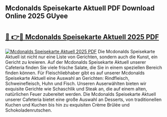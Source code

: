 ## Mcdonalds Speisekarte Aktuell PDF Download Online 2025 GUyee

# <h2><a href="http://gcctw1.nevu.top/?p=Mcdonalds+Speisekarte+Aktuell">🔗 👉🔴 Mcdonalds Speisekarte Aktuell 2025 PDF</a></h2>

[![Mcdonalds Speisekarte Aktuell 2025 PDF](https://i.imgur.com/dBaPXMq.png)](http://gcctw1.nevu.top/?p=Mcdonalds+Speisekarte+Aktuell)
Die Mcdonalds Speisekarte Aktuell ist nicht nur eine Liste von Gerichten, sondern auch die Kunst, ein Gericht zu kreieren. Auf der Mcdonalds Speisekarte Aktuell unserer Cafeteria finden Sie viele frische Salate, die Sie in einem speziellen Bereich finden können. Für Fleischliebhaber gibt es auf unserer Mcdonalds Speisekarte Aktuell eine Auswahl an Gerichten: Rindfleisch, Schweinefleisch, Huhn und Fisch. Unseren Auserwählten bieten wir exquisite Gerichte wie Schaschlik und Steak an, die auf einem alten, natürlichen Feuer zubereitet werden. Die Mcdonalds Speisekarte Aktuell unserer Cafeteria bietet eine große Auswahl an Desserts, von traditionellen Kuchen und Kuchen bis hin zu exquisiten Crème Brûlée und Schokoladenrutschen.
